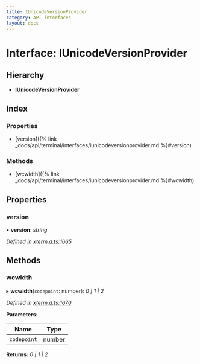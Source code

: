 ```yaml
---
title: IUnicodeVersionProvider
category: API-interfaces
layout: docs
---
```



# Interface: IUnicodeVersionProvider

## Hierarchy

* **IUnicodeVersionProvider**

## Index

### Properties

* [version]({% link _docs/api/terminal/interfaces/iunicodeversionprovider.md %}#version)

### Methods

* [wcwidth]({% link _docs/api/terminal/interfaces/iunicodeversionprovider.md %}#wcwidth)

## Properties

###  version

• **version**: *string*

*Defined in [xterm.d.ts:1665](https://github.com/xtermjs/xterm.js/blob/5.1.0/typings/xterm.d.ts#L1665)*

## Methods

###  wcwidth

▸ **wcwidth**(`codepoint`: number): *0 | 1 | 2*

*Defined in [xterm.d.ts:1670](https://github.com/xtermjs/xterm.js/blob/5.1.0/typings/xterm.d.ts#L1670)*

**Parameters:**

Name | Type |
------ | ------ |
`codepoint` | number |

**Returns:** *0 | 1 | 2*
